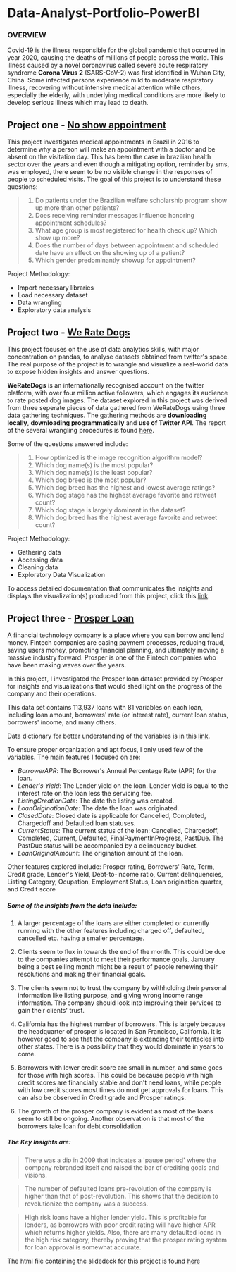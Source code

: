 # Data-Analyst-Portfolio-PowerBI

### OVERVIEW

Covid-19 is the illness responsible for the global pandemic that occurred in year 2020, causing the deaths of millions of people across the world. This illness caused by a novel coronavirus called severe acute respiratory syndrome **Corona Virus 2** (SARS-CoV-2) was first identified in Wuhan City, China.
Some infected persons experience mild to moderate respiratory illness, recovering without intensive medical attention while others, especially the elderly, with underlying medical conditions are more likely to develop serious illness which may lead to death.









## Project one - [No show appointment](https://github.com/ramanprecious/Data-Analyst-Portfolio/blob/main/Investigate_a_Dataset.ipynb)

This project investigates medical appointments in Brazil in 2016 to determine why a person will make an appointment with a doctor and be absent on the visitation day. This has been the case in brazilian health sector over the years and even though a mitigating option, reminder by sms, was employed, there seem to be no visible change in the responses of people to scheduled visits. 
The goal of this project is to understand these questions:

>1. Do patients under the Brazilian welfare scholarship program show up more than other patients?
>2. Does receiving reminder messages influence honoring appointment schedules?
>3. What age group is most registered for health check up? Which show up more?
>4. Does the number of days between appointment and scheduled date have an effect on the showing up of a patient?
>5. Which gender predominantly showup for appointment?

Project Methodology:
- Import necessary libraries
- Load necessary dataset
- Data wrangling
- Exploratory data analysis

## Project two - [We Rate Dogs](https://github.com/ramanprecious/Data-Analyst-Portfolio/blob/main/WeRateDogs/wrangle_act.ipynb)

This project focuses on the use of data analytics skills, with major concentration on pandas, to analyse datasets obtained from twitter's space. The real purpose of the project is to wrangle and visualize a real-world data to expose hidden insights and answer questions. 

**WeRateDogs** is an internationally recognised account on the twitter platform, with over four million active followers, which engages its audience to rate posted dog images. The dataset explored in this project was derived from three seperate pieces of data gathered from WeRateDogs using three data gathering techniques. The gathering methods are **downloading locally**, **downloading programmatically** and **use of Twitter API**. The report of the several wrangling procedures is found [here](https://github.com/ramanprecious/Data-Analyst-Portfolio/blob/main/WeRateDogs/wrangle_report.ipynb).


Some of the questions answered include:
> 1. How optimized is the image recognition algorithm model?
> 2. Which dog name(s) is the most popular?
> 3. Which dog name(s) is the least popular?
> 4. Which dog breed is the most popular?
> 5. Which dog breed has the highest and lowest average ratings?
> 6. Which dog stage has the highest average favorite and retweet count?
> 7. Which dog stage is largely dominant in the dataset?
> 8. Which dog breed has the highest average favorite and retweet count?

Project Methodology:
- Gathering data
- Accessing data
- Cleaning data
- Exploratory Data Visualization

To access detailed documentation that communicates the insights and displays the visualization(s) produced from this project, click this [link](https://github.com/ramanprecious/Data-Analyst-Portfolio/blob/main/WeRateDogs/act_report.ipynb).


## Project three - [Prosper Loan](https://github.com/ramanprecious/Data-Analyst-Portfolio/blob/main/ProsperLoan/Part_I_exploration_template.ipynb)

A financial technology company is a place where you can borrow and lend money. Fintech companies are easing payment processes, reducing fraud, saving users money, promoting financial planning, and ultimately moving a massive industry forward. Prosper is one of the Fintech companies who have been making waves over the years.

In this project, I investigated the Prosper loan dataset provided by Prosper for insights and visualizations that would shed light on the progress of the company and their operations. 

This data set contains 113,937 loans with 81 variables on each loan, including loan amount, borrowers' rate (or interest rate), current loan status, borrowers' income, and many others.

Data dictionary for better understanding of the variables is in this [link](https://docs.google.com/spreadsheets/d/1gDyi_L4UvIrLTEC6Wri5nbaMmkGmLQBk-Yx3z0XDEtI/edit#gid=0).

To ensure proper organization and apt focus, I only used few of the variables. The main features I focused on are:

- *BorrowerAPR*: The Borrower's Annual Percentage Rate (APR) for the loan.
- *Lender's Yield*: The Lender yield on the loan. Lender yield is equal to the interest rate on the loan less the servicing fee.
- *ListingCreationDate*: The date the listing was created.
- *LoanOriginationDate*: The date the loan was originated.
- *ClosedDate*: Closed date is applicable for Cancelled, Completed, Chargedoff and Defaulted loan statuses. 
- *CurrentStatus*: The current status of the loan: Cancelled,  Chargedoff, Completed, Current, Defaulted, FinalPaymentInProgress, PastDue. The PastDue status will be accompanied by a delinquency bucket.
- *LoanOriginalAmount*: The origination amount of the loan.

Other features explored include: Prosper rating, Borrowers' Rate, Term, Credit grade, Lender's Yield,  Debt-to-income ratio, Current delinquencies, Listing Category, Ocupation, Employment Status, Loan origination quarter, and Credit score

##### Some of the insights from the data include:

1. A larger percentage of the loans are either completed or currently running with the other features including charged off, defaulted, cancelled etc. having a smaller percentage.

2. Clients seem to flux in towards the end of the month. This could be due to the companies attempt to meet their performance goals. January being a best selling month might be a result of people renewing their resolutions and making their financial goals.

3. The clients seem not to trust the company by withholding their personal information like listing purpose, and giving wrong income range information. The company should look into improving their services to gain their clients' trust.

4. California has the highest number of borrowers. This is largely because the headquarter of prosper is located in San Francisco, California. It is however good to see that the company is extending their tentacles into other states. There is a possibility that they would dominate in years to come.

5. Borrowers with lower credit score are small in number, and same goes for those with high scores. This could be because people with high credit scores are financially stable and don't need loans, while people with low credit scores most times do nnot get approvals for loans. This can also be observed in Credit grade and Prosper ratings.

6. The growth of the prosper company is evident as most of the loans seem to still be ongoing. Another observation is that most of the borrowers take loan for debt consolidation.

##### The Key Insights are:

> There was a dip in 2009 that indicates a 'pause period' where the company rebranded itself and raised the bar of crediting goals and visions.

> The number of defaulted loans pre-revolution of the company is higher than that of  post-revolution. This shows that the decision to revolutionize the company was a success. 

> High risk loans have a higher lender yield. This is profitable for lenders, as borrowers with poor credit rating will have higher APR which returns higher yields. Also, there are many defaulted loans in the high risk category, thereby proving that the prosper rating system for loan approval is somewhat accurate.

The html file containing the slidedeck for this project is found [here](https://github.com/ramanprecious/Data-Analyst-Portfolio/blob/main/ProsperLoan/Part_II_slide_deck_template.slides.html)





